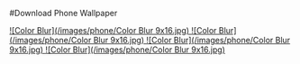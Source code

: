 #Download Phone Wallpaper  

<a download="Color Blur 9x16.jpg" href="/images/phone/Color Blur 9x16.jpg" title="Logo title">
![Color Blur](/images/phone/Color Blur 9x16.jpg)
<a download="Color Blur 9x16.jpg" href="/images/phone/Color Blur 9x16.jpg" title="Logo title">
![Color Blur](/images/phone/Color Blur 9x16.jpg)
<a download="Color Blur 9x16.jpg" href="/images/phone/Color Blur 9x16.jpg" title="Logo title">
![Color Blur](/images/phone/Color Blur 9x16.jpg)
<a download="Color Blur 9x16.jpg" href="/images/phone/Color Blur 9x16.jpg" title="Logo title">
![Color Blur](/images/phone/Color Blur 9x16.jpg)

